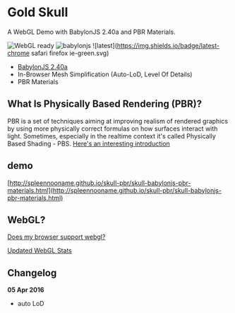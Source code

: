 # Gold Skull

A WebGL Demo with BabylonJS 2.40a and PBR Materials.

![WebGL ready](https://img.shields.io/badge/webgl-ready-green.svg) ![babylonjs](https://img.shields.io/badge/babylonjs-v2.40a-green.svg) ![latest](https://img.shields.io/badge/latest-chrome safari firefox ie-green.svg)

* [BabylonJS 2.40a](https://github.com/BabylonJS/Babylon.js/tree/master/dist/preview%20release)
* In-Browser Mesh Simplification (Auto-LoD, Level Of Details)
* PBR Materials

## What Is Physically Based Rendering (PBR)?

PBR is a set of techniques aiming at improving realism of rendered graphics by using more physically correct formulas on how surfaces interact with light. Sometimes, especially in the realtime context it's called Physically Based Shading - PBS.
[Here's an interesting introduction](https://www.allegorithmic.com/pbr-guide)

## demo

[http://spleennooname.github.io/skull-pbr/skull-babylonjs-pbr-materials.html](http://spleennooname.github.io/skull-pbr/skull-babylonjs-pbr-materials.html)

## WebGL?

[Does my browser support webgl?](http://www.doesmybrowsersupportwebgl.com/)

[Updated WebGL Stats](http://www.webglstats.com/)

## Changelog

**05 Apr 2016**  
- auto LoD

